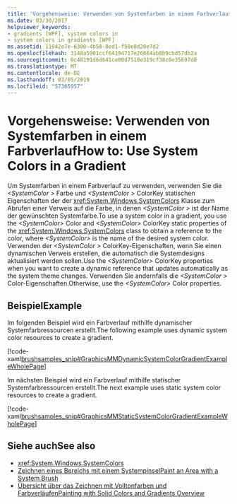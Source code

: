 ```yaml
---
title: 'Vorgehensweise: Verwenden von Systemfarben in einem Farbverlauf'
ms.date: 03/30/2017
helpviewer_keywords:
- gradients [WPF], system colors in
- system colors in gradients [WPF]
ms.assetid: 11942e7e-6300-4b50-8ed1-f50e8d20e7d2
ms.openlocfilehash: 3148a5901ccf64194717e26664ab8b9cbd57db2a
ms.sourcegitcommit: 0c48191d6d641ce88d7510e319cf38c0e35697d0
ms.translationtype: MT
ms.contentlocale: de-DE
ms.lasthandoff: 03/05/2019
ms.locfileid: "57365957"
---
```

# <a name="how-to-use-system-colors-in-a-gradient"></a><span data-ttu-id="f686c-102">Vorgehensweise: Verwenden von Systemfarben in einem Farbverlauf</span><span class="sxs-lookup"><span data-stu-id="f686c-102">How to: Use System Colors in a Gradient</span></span>
<span data-ttu-id="f686c-103">Um Systemfarben in einem Farbverlauf zu verwenden, verwenden Sie die  *\<SystemColor >* Farbe und  *\<SystemColor >* ColorKey statischen Eigenschaften der der <xref:System.Windows.SystemColors> Klasse zum Abrufen einer Verweis auf die Farbe, in denen  *\<SystemColor >* ist der Name der gewünschten Systemfarbe.</span><span class="sxs-lookup"><span data-stu-id="f686c-103">To use a system color in a gradient, you use the *\<SystemColor>* Color and *\<SystemColor>* ColorKey static properties of the <xref:System.Windows.SystemColors> class to obtain a reference to the color, where *\<SystemColor>* is the name of the desired system color.</span></span> <span data-ttu-id="f686c-104">Verwenden der  *\<SystemColor >* ColorKey-Eigenschaften, wenn Sie einen dynamischen Verweis erstellen, die automatisch die Systemdesigns aktualisiert werden sollen.</span><span class="sxs-lookup"><span data-stu-id="f686c-104">Use the *\<SystemColor>* ColorKey properties when you want to create a dynamic reference that updates automatically as the system theme changes.</span></span> <span data-ttu-id="f686c-105">Verwenden Sie andernfalls die  *\<SystemColor >* Color-Eigenschaften.</span><span class="sxs-lookup"><span data-stu-id="f686c-105">Otherwise, use the *\<SystemColor>* Color properties.</span></span>  
  
## <a name="example"></a><span data-ttu-id="f686c-106">Beispiel</span><span class="sxs-lookup"><span data-stu-id="f686c-106">Example</span></span>  
 <span data-ttu-id="f686c-107">Im folgenden Beispiel wird ein Farbverlauf mithilfe dynamischer Systemfarbressourcen erstellt.</span><span class="sxs-lookup"><span data-stu-id="f686c-107">The following example uses dynamic system color resources to create a gradient.</span></span>  
  
 [!code-xaml[brushsamples_snip#GraphicsMMDynamicSystemColorGradientExampleWholePage](~/samples/snippets/csharp/VS_Snippets_Wpf/brushsamples_snip/CS/DynamicSystemColorExample.xaml#graphicsmmdynamicsystemcolorgradientexamplewholepage)]  
  
 <span data-ttu-id="f686c-108">Im nächsten Beispiel wird ein Farbverlauf mithilfe statischer Systemfarbressourcen erstellt.</span><span class="sxs-lookup"><span data-stu-id="f686c-108">The next example uses static system color resources to create a gradient.</span></span>  
  
 [!code-xaml[brushsamples_snip#GraphicsMMStaticSystemColorGradientExampleWholePage](~/samples/snippets/csharp/VS_Snippets_Wpf/brushsamples_snip/CS/StaticSystemColorExample.xaml#graphicsmmstaticsystemcolorgradientexamplewholepage)]  
  
## <a name="see-also"></a><span data-ttu-id="f686c-109">Siehe auch</span><span class="sxs-lookup"><span data-stu-id="f686c-109">See also</span></span>
- <xref:System.Windows.SystemColors>
- [<span data-ttu-id="f686c-110">Zeichnen eines Bereichs mit einem Systempinsel</span><span class="sxs-lookup"><span data-stu-id="f686c-110">Paint an Area with a System Brush</span></span>](how-to-paint-an-area-with-a-system-brush.md)
- [<span data-ttu-id="f686c-111">Übersicht über das Zeichnen mit Volltonfarben und Farbverläufen</span><span class="sxs-lookup"><span data-stu-id="f686c-111">Painting with Solid Colors and Gradients Overview</span></span>](painting-with-solid-colors-and-gradients-overview.md)
